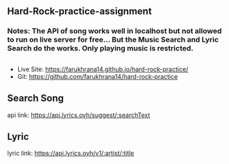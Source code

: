 ## Hard-Rock-practice-assignment

### Notes: The API of song works well in localhost but not allowed to run on live server for free... But the Music Search and Lyric Search do the works. Only playing music is restricted. 

##
* Live Site: https://farukhrana14.github.io/hard-rock-practice/ 
* Git: https://github.com/farukhrana14/hard-rock-practice  


## Search Song
api link: https://api.lyrics.ovh/suggest/:searchText


## Lyric
lyric link: https://api.lyrics.ovh/v1/:artist/:title

